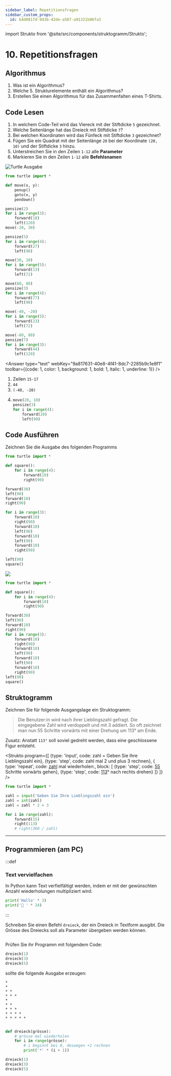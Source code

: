 ```yaml
---
sidebar_label: Repetitionsfragen 
sidebar_custom_props:
  id: b4d081fd-943b-42de-a587-a91321b06fa3
---
```


import Strukto from '@site/src/components/struktogramm/Strukto';

# 10. Repetitionsfragen

## Algorithmus

1. Was ist ein Algorithmus?
2. Welche 5. Strukturelemente enthält ein Algorithmus?
3. Erstellen Sie einen Algorithmus für das Zusammenfalten eines T-Shirts.
<Answer type="text" webKey="fc3fa312-7e89-421d-96eb-a799f502d1e1" />

## Code Lesen

1. In welchem Code-Teil wird das Viereck mit der Stiftdicke `5` gezeichnet.
2. Welche Seitenlänge hat das Dreieck mit Stiftdicke `7`?
3. Bei welchen Koordinaten wird das Fünfeck mit Stiftdicke `3` gezeichnet?
4. Fügen Sie ein Quadrat mit der Seitenlänge `20` bei der Koordinate `(20, 10)` und der Stiftdicke `3` hinzu.
5. Unterstreichen Sie in den Zeilen `1-12` alle **Parameter**
6. Markieren Sie in den Zeilen `1-12` alle **Befehlsnamen**


![Turtle Ausgabe](images/09-code-output.svg)

```py
from turtle import *

def move(x, y):
    penup()
    goto(x, y)
    pendown()

pensize(2)
for i in range(3):
    forward(18)
    left(120)
move(-20, 30)

pensize(5)
for i in range(4):
    forward(27)
    left(90)

move(30, 10)
for i in range(5):
    forward(13)
    left(72)

move(80, 80)
pensize(3)
for i in range(4):
    forward(77)
    left(90)

move(-40, -20)
for i in range(5):
    forward(23)
    left(72)

move(-80, 80)
pensize(7)
for i in range(3):
    forward(44)
    left(120)
```

<Answer type="text" webKey="9a817631-40e8-4f41-8dc7-2285b9c1e8f1" toolbar={{code: 1, color: 1, background: 1, bold: 1, italic: 1, underline: 1}} />

<Solution webKey="9dd6cc59-3264-4243-b654-d1ddcda0912d">

1. Zeilen `15-17`
2. `44`
3. `(-40, -20)`
4.  
    ```py
    move(20, 10)
    pensize(3)
    for i in range(4):
        forward(20)
        left(90)
    ```

</Solution>


## Code Ausführen
Zeichnen Sie die Ausgabe des folgenden Programms

```py
from turtle import *

def square():
    for i in range(4):
        forward(10)
        right(90)

forward(30)
left(90)
forward(10)
right(90)

for i in range(3):
    forward(10)
    right(90)
    forward(10)
    left(90)
    forward(10)
    left(90)
    forward(10)
    right(90)

left(90)
square()
```

![](images/09-coord.svg)

<Solution webKey="9dd6cc59-3264-4243-b654-d1ddcda0912d">

```py live_py slim
from turtle import *

def square():
    for i in range(4):
        forward(10)
        right(90)

forward(30)
left(90)
forward(10)
right(90)
for i in range(3):
    forward(10)
    right(90)
    forward(10)
    left(90)
    forward(10)
    left(90)
    forward(10)
    right(90)
left(90)
square()
```

</Solution>

## Struktogramm

Zeichnen Sie für folgende Ausgangslage ein Struktogramm:

> Die Benutzer:in wird nach ihrer Lieblingszahl gefragt. Die eingegebene Zahl wird verdoppelt und mit 3 addiert. So oft zeichnet man nun 55 Schritte vorwärts mit einer Drehung um 113° am Ende.

Zusatz:
Anstatt `113°` soll soviel gedreht werden, dass eine geschlossene Figur entsteht. 

<Solution webKey="9dd6cc59-3264-4243-b654-d1ddcda0912d">

<Strukto program={[
    {type: 'input', code: <span><span className="var">zahl</span> = Geben Sie Ihre Lieblingszahl ein</span>},
    {type: 'step', code: <span><span className="var">zahl</span> mal 2 und plus 3 rechnen</span>},
    {
        type: 'repeat', 
        code: <span><u><span className="var">zahl</span></u> mal wiederholen:</span>,
        block: [
            {type: 'step', code: <span><u>55</u> Schritte vorwärts gehen</span>},
            {type: 'step', code: <span><u>113</u>° nach rechts drehen</span>}
        ]}
]} />

```py live_py slim
from turtle import *

zahl = input('Geben Sie Ihre Lieblingszahl ein')
zahl = int(zahl)
zahl = zahl * 2 + 3

for i in range(zahl):
    forward(15)
    right(113)
    # right(360 / zahl)

```

</Solution>

---

## Programmieren (am PC)

:::def
### Text vervielfachen
In Python kann Text verfielfältigt werden, indem er mit der gewünschten Anzahl wiederholungen multipliziert wird:

```py live_py slim
print('Hallo' * 3)
print('🌲 ' * 24)
```
:::

Schreiben Sie einen Befehl `dreieck`, der ein Dreieck in Textform ausgibt. Die Grösse des Dreiecks soll als Parameter übergeben werden können.

```py live_py title=dreieck.py versioned id=7fa89fa8-b8ae-4939-94de-df8e00ae57d4

```

Prüfen Sie ihr Programm mit folgendem Code:
```py
dreieck(1)
dreieck(3)
dreieck(5)
```

sollte die folgende Ausgabe erzeugen:
```
*
* 
* *
* * *
* 
* *
* * *
* * * *
* * * * *
```

<Solution webKey="9dd6cc59-3264-4243-b654-d1ddcda0912d">

```py live_py slim

def dreieck(grösse):
    # grösse mal wiederholen
    for i in range(grösse):
        # i beginnt bei 0, deswegen +1 rechnen
        print('*' * (i + 1))

dreieck(1)
dreieck(3)
dreieck(5)
```

</Solution>
